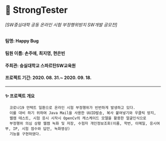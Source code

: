 # 📝 StrongTester
###### [SW중심대학 공동 온라인 시험 부정행위방지 SW개발 공모전]

#### 팀명: Happy Bug
#### 팀원 이름: 손주애, 최지영, 현은빈
#### 주최관: 숭실대학교 스파르탄SW교육원
#### 프로젝트 기간: 2020. 08. 31.~ 2020. 09. 18.
------------------------------
#### ✨ 프로젝트 개요
      코로나19 언택트 일환으로 온라인 시험 부정행위가 빈번하게 발생하고 있다.
      이를 대비 하기 위하여 Java Mail을 사용한 UUID발송, 복사 붙여넣기와 우클릭 방지,
      웹캠 테스트, 시험 응시 시작시 OpenCv의 캐스케이드 모델을 활용한 얼굴인식으로 
      부정행위 의심 상황 웹캠 녹화 및 저장, 수험자 개인정보조회(이름, 학번, 이메일, 응시여부, IP, 시험 점수와 답안, 녹화영상)
      기능을 구현하였다.
